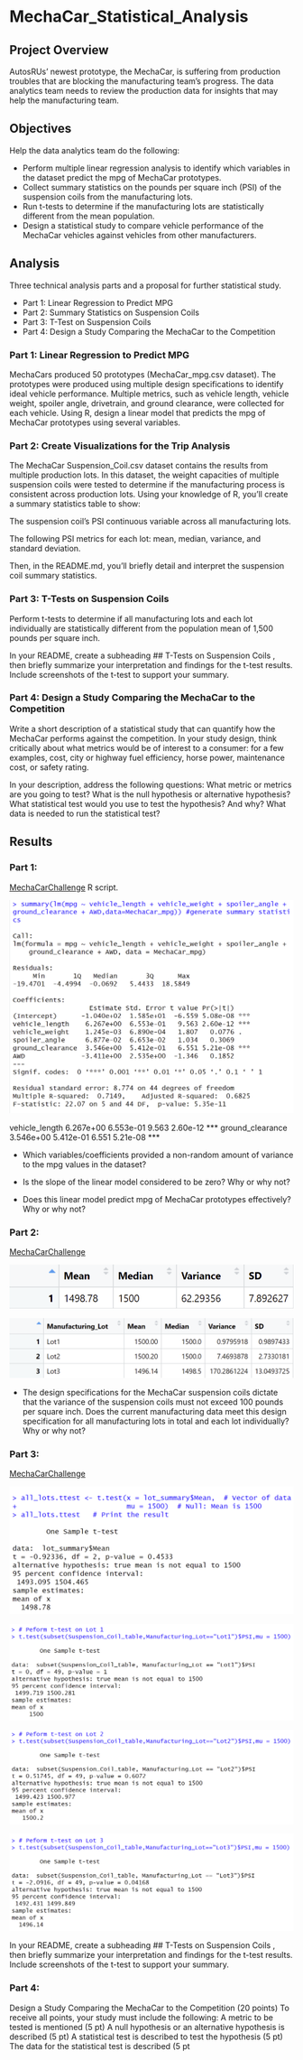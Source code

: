 # MechaCar_Statistical_Analysis

## Project Overview
AutosRUs’ newest prototype, the MechaCar, is suffering from production troubles that are blocking the manufacturing team’s progress. The data analytics team needs to review the production data for insights that may help the manufacturing team.
 
## Objectives
Help the data analytics team do the following:

- Perform multiple linear regression analysis to identify which variables in the dataset predict the mpg of MechaCar prototypes.
- Collect summary statistics on the pounds per square inch (PSI) of the suspension coils from the manufacturing lots.
- Run t-tests to determine if the manufacturing lots are statistically different from the mean population.
- Design a statistical study to compare vehicle performance of the MechaCar vehicles against vehicles from other manufacturers. 

## Analysis
Three technical analysis parts and a proposal for further statistical study.
- Part 1: Linear Regression to Predict MPG
- Part 2: Summary Statistics on Suspension Coils
- Part 3: T-Test on Suspension Coils
- Part 4: Design a Study Comparing the MechaCar to the Competition

### Part 1: Linear Regression to Predict MPG
MechaCars produced 50 prototypes (MechaCar_mpg.csv dataset). The prototypes were produced using multiple design specifications to identify ideal vehicle performance. Multiple metrics, such as vehicle length, vehicle weight, spoiler angle, drivetrain, and ground clearance, were collected for each vehicle. Using R, design a linear model that predicts the mpg of MechaCar prototypes using several variables. 

### Part 2: Create Visualizations for the Trip Analysis
The MechaCar Suspension_Coil.csv dataset contains the results from multiple production lots. In this dataset, the weight capacities of multiple suspension coils were tested to determine if the manufacturing process is consistent across production lots. Using your knowledge of R, you’ll create a summary statistics table to show:

The suspension coil’s PSI continuous variable across all manufacturing lots.

The following PSI metrics for each lot: mean, median, variance, and standard deviation.

Then, in the README.md, you’ll briefly detail and interpret the suspension coil summary statistics.

### Part 3: T-Tests on Suspension Coils
Perform t-tests to determine if all manufacturing lots and each lot individually are
statistically different from the population mean of 1,500 pounds per square inch.

In your README, create a subheading ## T-Tests on Suspension Coils , then briefly summarize your interpretation and
findings for the t-test results. Include screenshots of the t-test to support your summary.

### Part 4: Design a Study Comparing the MechaCar to the Competition

 Write a short description of a statistical study that can quantify how the MechaCar performs against the
competition. In your study design, think critically about what metrics would be of interest to a consumer: for a few
examples, cost, city or highway fuel efficiency, horse power, maintenance cost, or safety rating.

In your description, address the following questions:
What metric or metrics are you going to test?
What is the null hypothesis or alternative hypothesis?
What statistical test would you use to test the hypothesis? And why?
What data is needed to run the statistical test?


## Results
### Part 1:
[MechaCarChallenge](https://github.com/MSF2141/MechaCar_Statistical_Analysis/blob/6225f56d75f8e0f2e22151182271204adc1ecfe9/MechaCarChallenge.R) R script.


![Mechacar_multiple_linear_regression](https://github.com/MSF2141/MechaCar_Statistical_Analysis/blob/9c195e013fd7e4f116e0600e31b54f8ec69e7f7b/Mechacar_multiple_linear_regression.png)

vehicle_length    6.267e+00  6.553e-01   9.563 2.60e-12 ***
ground_clearance  3.546e+00  5.412e-01   6.551 5.21e-08 ***


- Which variables/coefficients provided a non-random amount of variance to the mpg values in the dataset?

- Is the slope of the linear model considered to be zero? Why or why not?

- Does this linear model predict mpg of MechaCar prototypes effectively? Why or why not?


### Part 2:
[MechaCarChallenge](https://github.com/MSF2141/MechaCar_Statistical_Analysis/blob/4b6b035bd99969a99f9ed85be3788f109a3c8fc6/MechaCarChallenge.R)

![Total_summary%20statistics](https://github.com/MSF2141/MechaCar_Statistical_Analysis/blob/b12b26cfacc2639c51c3a98481b578cd06f04b08/Total_summary%20statistics.png)



![Lot_summary%20statistics](https://github.com/MSF2141/MechaCar_Statistical_Analysis/blob/f76d3cc6fff7a0150c2ec7eabb51030f60c365af/Lot_summary%20statistics.png)

- The design specifications for the MechaCar suspension coils dictate that the variance of the suspension coils
must not exceed 100 pounds per square inch. Does the current manufacturing data meet this design specification
for all manufacturing lots in total and each lot individually? Why or why not?


### Part 3:
[MechaCarChallenge](https://github.com/MSF2141/MechaCar_Statistical_Analysis/blob/770d185d28be3722116160c99a5620201df197cb/MechaCarChallenge.R)

![all_lots_ttest](https://github.com/MSF2141/MechaCar_Statistical_Analysis/blob/1cff16fa35a37a63307dc97e53556aaad82acf5b/all_lots_ttest.png)

![Lot1_ttest](https://github.com/MSF2141/MechaCar_Statistical_Analysis/blob/70013cff2a32f69b9bc242ed43b0760fd5f92b61/Lot1_ttest.png)

![Lot2_ttest](https://github.com/MSF2141/MechaCar_Statistical_Analysis/blob/5228848820becd6a9d84abc3645aa142bad1493e/Lot2_ttest.png)

![Lot3_ttest](https://github.com/MSF2141/MechaCar_Statistical_Analysis/blob/28a79bd3cec5bc7bf85d2f1d3656b5b0a4cd9899/Lot3_ttest.png)

In your README, create a subheading ## T-Tests on Suspension Coils , then briefly summarize your interpretation and
findings for the t-test results. Include screenshots of the t-test to support your summary.


### Part 4:
Design a Study Comparing the MechaCar to the Competition (20 points)
To receive all points, your study must include the following:
A metric to be tested is mentioned (5 pt)
A null hypothesis or an alternative hypothesis is described (5 pt)
A statistical test is described to test the hypothesis (5 pt)
The data for the statistical test is described (5 pt
